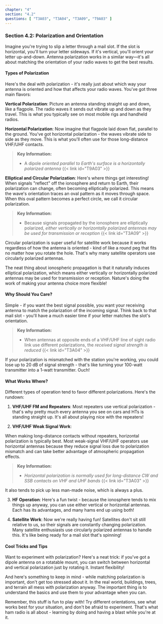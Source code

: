 ```yaml
---
chapter: "4"
section: "4.2"
questions: [ "T3A03", "T3A04", "T3A09", "T9A03" ]
---
```


### Section 4.2: Polarization and Orientation

Imagine you're trying to slip a letter through a mail slot. If the slot is horizontal, you'll turn your letter sideways. If it's vertical, you'll orient your letter up-and-down. Antenna polarization works in a similar way—it's all about matching the orientation of your radio waves to get the best results.

#### Types of Polarization

Here's the deal with polarization - it's really just about which way your antenna is oriented and how that affects your radio waves. You've got three main flavors:

**Vertical Polarization**: 
Picture an antenna standing straight up and down, like a flagpole. The radio waves it sends out vibrate up and down as they travel. This is what you typically see on most mobile rigs and handheld radios.

**Horizontal Polarization**: 
Now imagine that flagpole laid down flat, parallel to the ground. You've got horizontal polarization - the waves vibrate side to side as they move. This is what you'll often use for those long-distance VHF/UHF contacts.

> **Key Information:**
> - A dipole *oriented parallel to Earth's surface is a horizontally polarized antenna* {{< link id="T9A03" >}}

**Elliptical and Circular Polarization**:
Here's where things get interesting! When signals "reflect" off the ionosphere and return to Earth, their polarization can change, often becoming elliptically polarized. This means the wave's orientation traces an oval pattern as it moves through space. When this oval pattern becomes a perfect circle, we call it circular polarization.

> **Key Information:**
> - Because signals propagated by the ionosphere are elliptically polarized, *either vertically or horizontally polarized antennas may be used for transmission or reception* {{< link id="T3A09" >}}

Circular polarization is super useful for satellite work because it works regardless of how the antenna is oriented - kind of like a round peg that fits no matter how you rotate the hole. That's why many satellite operators use circularly polarized antennas.

The neat thing about ionospheric propagation is that it naturally induces elliptical polarization, which means either vertically or horizontally polarized antennas may be used for transmission or reception. Nature's doing the work of making your antenna choice more flexible!

#### Why Should You Care?

Simple - if you want the best signal possible, you want your receiving antenna to match the polarization of the incoming signal. Think back to that mail slot - you'll have a much easier time if your letter matches the slot's orientation.

> **Key Information:**
> - When antennas at opposite ends of a VHF/UHF line of sight radio link use different polarizations, the *received signal strength is reduced* {{< link id="T3A04" >}}

If your polarization is mismatched with the station you're working, you could lose up to 20 dB of signal strength - that's like turning your 100-watt transmitter into a 1-watt transmitter. Ouch!

#### What Works Where?

Different types of operation tend to favor different polarizations. Here's the rundown:

1. **VHF/UHF FM and Repeaters**: 
Most repeaters use vertical polarization - that's why pretty much every antenna you see on cars and HTs is standing straight up. It's all about playing nice with the repeaters!

2. **VHF/UHF Weak Signal Work**: 

When making long-distance contacts without repeaters, horizontal polarization is typically best. Most weak-signal VHF/UHF operators use horizontal antennas because they reduce signal loss due to polarization mismatch and can take better advantage of atmospheric propagation effects.

> **Key Information:**
> - *Horizontal polarization is normally used for long-distance CW and SSB contacts on VHF and UHF bands* {{< link id="T3A03" >}}

It also tends to pick up less man-made noise, which is always a plus.

3. **HF Operation**: 
Here's a fun twist - because the ionosphere tends to mix things up anyway, you can use either vertical or horizontal antennas. Each has its advantages, and many hams end up using both!

4. **Satellite Work**:
Now we're really having fun! Satellites don't sit still relative to us, so their signals are constantly changing polarization. Many satellite enthusiasts use circularly polarized antennas to handle this. It's like being ready for a mail slot that's spinning!

#### Cool Tricks and Tips

Want to experiment with polarization? Here's a neat trick: if you've got a dipole antenna on a rotatable mount, you can switch between horizontal and vertical polarization just by rotating it. Instant flexibility!

And here's something to keep in mind - while matching polarization is important, don't get too stressed about it. In the real world, buildings, trees, and terrain all mess with polarization anyway. The important thing is to understand the basics and use them to your advantage when you can.

Remember, this stuff is fun to play with! Try different orientations, see what works best for your situation, and don't be afraid to experiment. That's what ham radio is all about - learning by doing and having a blast while you're at it.
